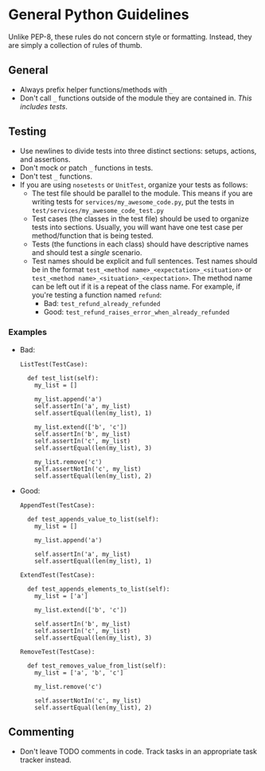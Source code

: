 # General Python Guidelines

Unlike PEP-8, these rules do not concern style or formatting. Instead, they are simply a collection of rules of thumb.

## General
- Always prefix helper functions/methods with `_`
- Don't call `_` functions outside of the module they are contained in. _This includes tests_.

## Testing
- Use newlines to divide tests into three distinct sections: setups, actions, and assertions.
- Don't mock or patch `_` functions in tests.
- Don't test `_` functions.
- If you are using `nosetests` or `UnitTest`, organize your tests as follows:
  - The test file should be parallel to the module. This means if you are writing tests for `services/my_awesome_code.py`, put the tests in `test/services/my_awesome_code_test.py`
  - Test cases (the classes in the test file) should be used to organize tests into sections. Usually, you will want have one test case per method/function that is being tested.
  - Tests (the functions in each class) should have descriptive names and should test a _single_ scenario.
  - Test names should be explicit and full sentences. Test names should be in the format `test_<method name>_<expectation>_<situation>` or `test_<method name>_<situation>_<expectation>`. The method name can be left out if it is a repeat of the class name. For example, if you're testing a function named `refund`:
    * Bad: `test_refund_already_refunded`
    * Good: `test_refund_raises_error_when_already_refunded`

### Examples
- Bad:
  ```
  ListTest(TestCase):

    def test_list(self):
      my_list = []

      my_list.append('a')
      self.assertIn('a', my_list)
      self.assertEqual(len(my_list), 1)

      my_list.extend(['b', 'c'])
      self.assertIn('b', my_list)
      self.assertIn('c', my_list)
      self.assertEqual(len(my_list), 3)

      my_list.remove('c')
      self.assertNotIn('c', my_list)
      self.assertEqual(len(my_list), 2)
  ```

- Good:
  ```
  AppendTest(TestCase):

    def test_appends_value_to_list(self):
      my_list = []

      my_list.append('a')

      self.assertIn('a', my_list)
      self.assertEqual(len(my_list), 1)

  ExtendTest(TestCase):

    def test_appends_elements_to_list(self):
      my_list = ['a']

      my_list.extend(['b', 'c'])

      self.assertIn('b', my_list)
      self.assertIn('c', my_list)
      self.assertEqual(len(my_list), 3)

  RemoveTest(TestCase):

    def test_removes_value_from_list(self):
      my_list = ['a', 'b', 'c']

      my_list.remove('c')

      self.assertNotIn('c', my_list)
      self.assertEqual(len(my_list), 2)
  ```

## Commenting
- Don't leave TODO comments in code. Track tasks in an appropriate task tracker instead.
